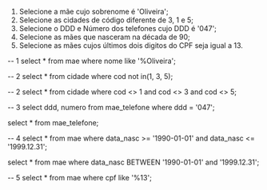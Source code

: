 1. Selecione a mãe cujo sobrenome é 'Oliveira';
2. Selecione as cidades de código diferente de 3, 1 e 5; 
3. Selecione o DDD e Número dos telefones cujo DDD é '047'; 
4. Selecione as mães que nasceram na década de 90; 
5. Selecione as mães cujos últimos dois digitos do CPF seja igual a 13.  

-- 1 
select * 
  from mae
where nome like '%Oliveira';

-- 2 
select * 
  from cidade 
 where cod not in(1, 3, 5);
 
 -- 2 
 select * 
   from cidade 
  where cod <> 1
    and cod <> 3
    and cod <> 5; 
 
 -- 3
 select ddd, 
        numero
  from mae_telefone
 where ddd = '047'; 
 
 select * from mae_telefone; 
 
 -- 4 
 select * 
   from mae 
 where data_nasc >= '1990-01-01'
   and data_nasc <= '1999.12.31';
   
 select * 
   from mae 
 where data_nasc BETWEEN '1990-01-01' and '1999.12.31';
 
 -- 5 
 select * 
   from mae
  where cpf like '%13';  